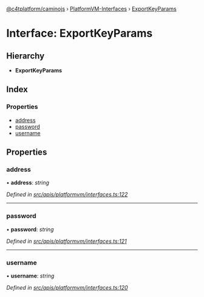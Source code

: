 [@c4tplatform/caminojs](../api.md) › [PlatformVM-Interfaces](../modules/platformvm_interfaces.md) › [ExportKeyParams](platformvm_interfaces.exportkeyparams.md)

# Interface: ExportKeyParams

## Hierarchy

* **ExportKeyParams**

## Index

### Properties

* [address](platformvm_interfaces.exportkeyparams.md#address)
* [password](platformvm_interfaces.exportkeyparams.md#password)
* [username](platformvm_interfaces.exportkeyparams.md#username)

## Properties

###  address

• **address**: *string*

*Defined in [src/apis/platformvm/interfaces.ts:122](https://github.com/chain4travel/caminojs/blob/8077d740/src/apis/platformvm/interfaces.ts#L122)*

___

###  password

• **password**: *string*

*Defined in [src/apis/platformvm/interfaces.ts:121](https://github.com/chain4travel/caminojs/blob/8077d740/src/apis/platformvm/interfaces.ts#L121)*

___

###  username

• **username**: *string*

*Defined in [src/apis/platformvm/interfaces.ts:120](https://github.com/chain4travel/caminojs/blob/8077d740/src/apis/platformvm/interfaces.ts#L120)*
